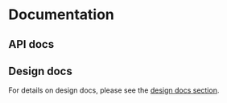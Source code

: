 # Documentation

## API docs

## Design docs

For details on design docs, please see the [design docs section](./design-docs.md).
